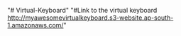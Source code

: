 "# Virtual-Keyboard" 
"#Link to the virtual keyboard http://myawesomevirtualkeyboard.s3-website.ap-south-1.amazonaws.com/"

